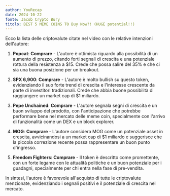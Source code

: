 ```yaml
---
author: YouRecap
date: 2024-10-22
fonte: Jacob Crypto Bury
titolo: BEST 5 MEME COINS TO Buy Now?! (HUGE potential!!)
---
```


Ecco la lista delle criptovalute citate nel video con le relative intenzioni dell'autore:

1. **Popcat**: **Comprare** - L'autore è ottimista riguardo alla possibilità di un aumento di prezzo, citando forti segnali di crescita e una potenziale rottura della resistenza a $15. Crede che possa salire del 35% e che ci sia una buona posizione per un breakout.

2. **SPX 6,900**: **Comprare** - L'autore è molto bullish su questo token, evidenziando il suo forte trend di crescita e l'interesse crescente da parte di investitori tradizionali. Crede che abbia buone possibilità di raggiungere un market cap di $1 miliardo.

3. **Pepe Unchained**: **Comprare** - L'autore segnala segni di crescita e un buon sviluppo del prodotto, con l'anticipazione che potrebbe performare bene nel mercato delle meme coin, specialmente con l'arrivo di funzionalità come un DEX e un block explorer.

4. **MOG**: **Comprare** - L'autore considera MOG come un potenziale asset in crescita, avvicinandosi a un market cap di $1 miliardo e suggerisce che la piccola correzione recente possa rappresentare un buon punto d'ingresso.

5. **Freedom Fighters**: **Comprare** - Il token è descritto come promettente, con un forte legame con le attualità politiche e un buon potenziale per i guadagni, specialmente per chi entra nella fase di pre-vendita.

In sintesi, l'autore è favorevole all'acquisto di tutte le criptovalute menzionate, evidenziando i segnali positivi e il potenziale di crescita nel mercato.
